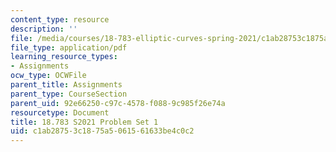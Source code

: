 ```yaml
---
content_type: resource
description: ''
file: /media/courses/18-783-elliptic-curves-spring-2021/c1ab28753c1875a5061561633be4c0c2_MIT18_783S21_PS1.pdf
file_type: application/pdf
learning_resource_types:
- Assignments
ocw_type: OCWFile
parent_title: Assignments
parent_type: CourseSection
parent_uid: 92e66250-c97c-4578-f088-9c985f26e74a
resourcetype: Document
title: 18.783 S2021 Problem Set 1
uid: c1ab2875-3c18-75a5-0615-61633be4c0c2
---
```

